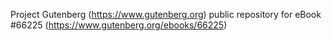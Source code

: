 Project Gutenberg (https://www.gutenberg.org) public repository for
eBook #66225 (https://www.gutenberg.org/ebooks/66225)
